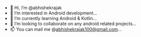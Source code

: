 - 👋 Hi, I’m @abhishekrajak
- 👀 I’m interested in Android development...
- 🌱 I’m currently learning Android & Kotlin...
- 💞️ I’m looking to collaborate on any android related projects...
- 📫 You can mail me @abhishekrajak100@gmail.com...

<!---
abhishekrajak/abhishekrajak is a ✨ special ✨ repository because its `README.md` (this file) appears on your GitHub profile.
You can click the Preview link to take a look at your changes.
--->
